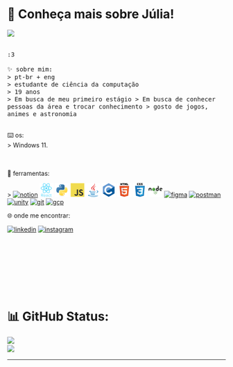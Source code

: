 <p float="left">
<h1>🍥 Conheça mais sobre Júlia!</h1>
 
 <img src="https://i.pinimg.com/736x/32/84/2d/32842d915ff7eb5802b80d635735965a.jpg" width="500" align="left"><br>
  <p float="left">
   <br>
    <samp>
      :3 
      <br>
      <br>
      ✨ sobre mim: <br>
             > pt-br + eng <br>
             > estudante de ciência da computação <br>
             > 19 anos <br>
             > Em busca de meu primeiro estágio
             > Em busca de conhecer pessoas da área e trocar conhecimento
             > gosto de jogos, animes e astronomia
     <br>
     <p>
      <br>
      ⌨️​ os:<br>
            >  Windows 11.
      <br>
      <br>
      <br>
          
   📑​​ ferramentas:<br>
     
   <p>
   >  <a target="_blank" href="https://cdn.jsdelivr.net/gh/devicons/devicon@latest/icons/notion/notion-original.svg" style="display: inline-block;"><img src="https://cdn.jsdelivr.net/gh/devicons/devicon@latest/icons/notion/notion-original.svg" alt="notion" width="32" height="32" /></a>
      <a target="_blank" href="https://raw.githubusercontent.com/devicons/devicon/master/icons/react/react-original-wordmark.svg" style="display: inline-block;"><img src="https://raw.githubusercontent.com/devicons/devicon/master/icons/react/react-original-wordmark.svg" alt="react" width="32" height="32" /></a>
        <a target="_blank" href="https://raw.githubusercontent.com/devicons/devicon/master/icons/python/python-original.svg" style="display: inline-block;"><img src="https://raw.githubusercontent.com/devicons/devicon/master/icons/python/python-original.svg" alt="python" width="32" height="32" /></a>
        <a target="_blank" href="https://raw.githubusercontent.com/devicons/devicon/master/icons/javascript/javascript-original.svg" style="display: inline-block;"><img src="https://raw.githubusercontent.com/devicons/devicon/master/icons/javascript/javascript-original.svg" alt="javascript" width="32" height="32" /></a>
        <a target="_blank" href="https://raw.githubusercontent.com/devicons/devicon/master/icons/java/java-original.svg" style="display: inline-block;"><img src="https://raw.githubusercontent.com/devicons/devicon/master/icons/java/java-original.svg" alt="java" width="32" height="32" /></a>
        <a target="_blank" href="https://raw.githubusercontent.com/devicons/devicon/master/icons/c/c-original.svg" style="display: inline-block;"><img src="https://raw.githubusercontent.com/devicons/devicon/master/icons/c/c-original.svg" alt="c" width="32" height="32" /></a>
        <a target="_blank" href="https://raw.githubusercontent.com/devicons/devicon/master/icons/html5/html5-original-wordmark.svg" style="display: inline-block;"><img src="https://raw.githubusercontent.com/devicons/devicon/master/icons/html5/html5-original-wordmark.svg" alt="html5" width="32" height="32" /></a>
         <a target="_blank" href="https://raw.githubusercontent.com/devicons/devicon/master/icons/css3/css3-original-wordmark.svg" style="display: inline-block;"><img src="https://raw.githubusercontent.com/devicons/devicon/master/icons/css3/css3-original-wordmark.svg" alt="css3" width="32" height="32" /></a>
         <a target="_blank" href="https://raw.githubusercontent.com/devicons/devicon/master/icons/nodejs/nodejs-original-wordmark.svg" style="display: inline-block;"><img src="https://raw.githubusercontent.com/devicons/devicon/master/icons/nodejs/nodejs-original-wordmark.svg" alt="nodejs" width="32" height="32" /></a>
         <a target="_blank" href="https://www.vectorlogo.zone/logos/figma/figma-icon.svg" style="display: inline-block;"><img src="https://www.vectorlogo.zone/logos/figma/figma-icon.svg" alt="figma" width="32" height="32" /></a>
         <a target="_blank" href="https://www.vectorlogo.zone/logos/getpostman/getpostman-icon.svg" style="display: inline-block;"><img src="https://www.vectorlogo.zone/logos/getpostman/getpostman-icon.svg" alt="postman" width="32" height="32" /></a>
         <a target="_blank" href="https://www.vectorlogo.zone/logos/unity3d/unity3d-icon.svg" style="display: inline-block;"><img src="https://www.vectorlogo.zone/logos/unity3d/unity3d-icon.svg" alt="unity" width="32" height="32" /></a>
         <a target="_blank" href="https://www.vectorlogo.zone/logos/git-scm/git-scm-icon.svg" style="display: inline-block;"><img src="https://www.vectorlogo.zone/logos/git-scm/git-scm-icon.svg" alt="git" width="32" height="32" /></a>
         <a target="_blank" href="https://www.vectorlogo.zone/logos/google_cloud/google_cloud-icon.svg" style="display: inline-block;"><img src="https://www.vectorlogo.zone/logos/google_cloud/google_cloud-icon.svg" alt="gcp" width="32" height="32" /></a>
     </p>

   🌐 onde me encontrar:
   <p>
      <a target="_blank" href="https://www.linkedin.com/in/juliaraissa" style="display: inline-block;"><img src="https://img.shields.io/badge/linkedin-logo?style=for-the-badge&logo=linkedin&logoColor=white&color=%230a77b6" alt="linkedin" /></a>
      <a target="_blank" href="https://www.instagram.com/juliaraiissa" style="display: inline-block;"><img src="https://img.shields.io/badge/instagram-logo?style=for-the-badge&logo=instagram&logoColor=white&color=%23F35369" alt="instagram" /></a>
   </p>
</p>
<br>
<br>
<br>
<br>
<br>
<br>
<br>



# 📊 GitHub Status:

![](https://github-readme-stats.vercel.app/api?username=codebyjulia&theme=dracula&hide_border=false&include_all_commits=false&count_private=false)<br/>
![](https://nirzak-streak-stats.vercel.app/?user=codebyjulia&theme=dracula&hide_border=false)<br/>


---


<!-- Proudly created with GPRM ( https://gprm.itsvg.in ) -->


<!-- Proudly created with GPRM ( https://gprm.itsvg.in ) -->

<!-- Proudly created with GPRM ( https://gprm.itsvg.in ) -->

<!-- Proudly created with GPRM ( https://gprm.itsvg.in/ ) -->

